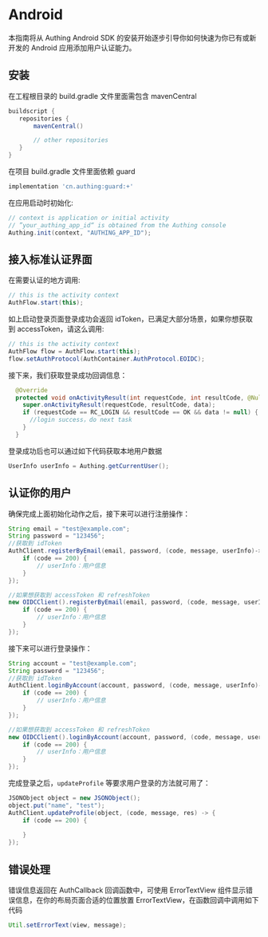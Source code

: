 # Android

<LastUpdated/>

本指南将从 Authing Android SDK 的安装开始逐步引导你如何快速为你已有或新开发的 Android 应用添加用户认证能力。

<AppDetailSiderBar />

## 安装


在工程根目录的 build.gradle 文件里面需包含 mavenCentral

 ```groovy
 buildscript {
    repositories {
        mavenCentral()

        // other repositories
    }
 }
 ```

在项目 build.gradle 文件里面依赖 guard

```groovy
implementation 'cn.authing:guard:+'
```

在应用启动时初始化:

```java
// context is application or initial activity
// ”your_authing_app_id“ is obtained from the Authing console
Authing.init(context, "AUTHING_APP_ID");
```



## 接入标准认证界面

在需要认证的地方调用:

```java
// this is the activity context
AuthFlow.start(this);
```

如上启动登录页面登录成功会返回 idToken，已满足大部分场景，如果你想获取到 accessToken，请这么调用:

```java
// this is the activity context
AuthFlow flow = AuthFlow.start(this);
flow.setAuthProtocol(AuthContainer.AuthProtocol.EOIDC);
```

接下来，我们获取登录成功回调信息：

```java
  @Override
  protected void onActivityResult(int requestCode, int resultCode, @Nullable Intent data) {
    super.onActivityResult(requestCode, resultCode, data);
    if (requestCode == RC_LOGIN && resultCode == OK && data != null) {
      //login success，do next task
    }
  }
```

登录成功后也可以通过如下代码获取本地用户数据

```java
UserInfo userInfo = Authing.getCurrentUser();
```



## 认证你的用户

确保完成上面初始化动作之后，接下来可以进行注册操作：

```java
String email = "test@example.com";
String password = "123456";
//获取到 idToken
AuthClient.registerByEmail(email, password, (code, message, userInfo)->{
    if (code == 200) {
        // userInfo：用户信息
    }
});

//如果想获取到 accessToken 和 refreshToken
new OIDCClient().registerByEmail(email, password, (code, message, userInfo)->{
    if (code == 200) {
        // userInfo：用户信息
    }
});
```

接下来可以进行登录操作：

```java
String account = "test@example.com";
String password = "123456";
//获取到 idToken
AuthClient.loginByAccount(account, password, (code, message, userInfo)->{
    if (code == 200) {
        // userInfo：用户信息
    }
});

//如果想获取到 accessToken 和 refreshToken
new OIDCClient().loginByAccount(account, password, (code, message, userInfo)->{
    if (code == 200) {
        // userInfo：用户信息
    }
});
```

完成登录之后，`updateProfile` 等要求用户登录的方法就可用了：

```java
JSONObject object = new JSONObject();
object.put("name", "test");
AuthClient.updateProfile(object, (code, message, res) -> {
    if (code == 200) {
    
    }
});
```



## 错误处理

错误信息返回在 AuthCallback 回调函数中，可使用 ErrorTextView 组件显示错误信息，在你的布局页面合适的位置放置 ErrorTextView，在函数回调中调用如下代码

```java
Util.setErrorText(view, message);
```